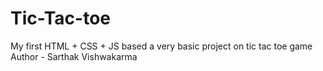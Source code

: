 # Tic-Tac-toe
My first HTML + CSS + JS  based a very basic project on tic tac toe game
<br>
Author - Sarthak Vishwakarma
